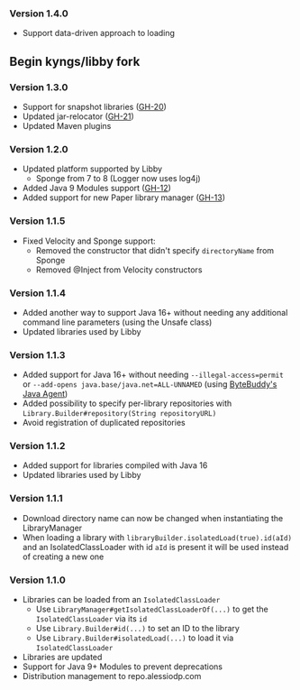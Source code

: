 ### Version 1.4.0
* Support data-driven approach to loading

## Begin kyngs/libby fork

### Version 1.3.0
* Support for snapshot libraries ([GH-20](https://github.com/AlessioDP/libby/pull/20))
* Updated jar-relocator ([GH-21](https://github.com/AlessioDP/libby/pull/21))
* Updated Maven plugins

### Version 1.2.0
* Updated platform supported by Libby
  * Sponge from 7 to 8 (Logger now uses log4j)
* Added Java 9 Modules support ([GH-12](https://github.com/AlessioDP/libby/pull/12))
* Added support for new Paper library manager ([GH-13](https://github.com/AlessioDP/libby/pull/13))

### Version 1.1.5

* Fixed Velocity and Sponge support:
    * Removed the constructor that didn't specify `directoryName` from Sponge
    * Removed @Inject from Velocity constructors

### Version 1.1.4

* Added another way to support Java 16+ without needing any additional command line parameters (using the Unsafe class)
* Updated libraries used by Libby

### Version 1.1.3

* Added support for Java 16+ without needing `--illegal-access=permit` or `--add-opens java.base/java.net=ALL-UNNAMED` (using [ByteBuddy's Java Agent](https://github.com/raphw/byte-buddy/tree/master/byte-buddy-agent))
* Added possibility to specify per-library repositories with `Library.Builder#repository(String repositoryURL)`
* Avoid registration of duplicated repositories

### Version 1.1.2

* Added support for libraries compiled with Java 16
* Updated libraries used by Libby

### Version 1.1.1

* Download directory name can now be changed when instantiating the LibraryManager
* When loading a library with `libraryBuilder.isolatedLoad(true).id(aId)` and an IsolatedClassLoader with id `aId` is present
  it will be used instead of creating a new one

### Version 1.1.0

* Libraries can be loaded from an `IsolatedClassLoader`
    * Use `LibraryManager#getIsolatedClassLoaderOf(...)` to get the `IsolatedClassLoader` via its `id`
    * Use `Library.Builder#id(...)` to set an ID to the library
    * Use `Library.Builder#isolatedLoad(...)` to load it via `IsolatedClassLoader`
* Libraries are updated
* Support for Java 9+ Modules to prevent deprecations
* Distribution management to repo.alessiodp.com
